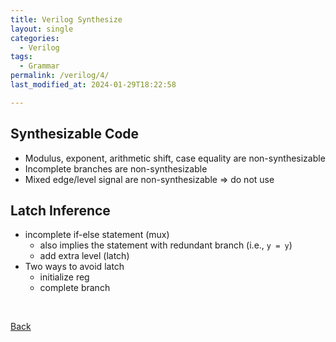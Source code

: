 ```yaml
---
title: Verilog Synthesize
layout: single
categories:
  - Verilog
tags:
  - Grammar
permalink: /verilog/4/
last_modified_at: 2024-01-29T18:22:58

---
```


## Synthesizable Code

- Modulus, exponent, arithmetic shift, case equality are non-synthesizable
- Incomplete branches are non-synthesizable
- Mixed edge/level signal are non-synthesizable ⇒ do not use

## Latch Inference

- incomplete if-else statement (mux)
  - also implies the statement with redundant branch (i.e., `y = y`)
  - add extra level (latch)
- Two ways to avoid latch
  - initialize reg
  - complete branch

<br>

[Back](/verilog/)